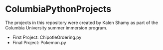 # ColumbiaPythonProjects

The projects in this repository were created by Kalen Shamy as part of the Columbia University summer immersion program.

- First Project: ChipotleOrdering.py
- Final Project: Pokemon.py
